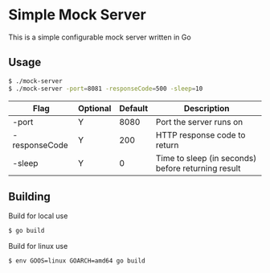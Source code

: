 # Simple Mock Server

This is a simple configurable mock server written in Go

## Usage

```bash
$ ./mock-server
$ ./mock-server -port=8081 -responseCode=500 -sleep=10
```

| Flag          | Optional | Default | Description                                        |
|---------------|----------|---------|----------------------------------------------------|
| -port         | Y        | 8080    | Port the server runs on                            |
| -responseCode | Y        | 200     | HTTP response code to return                       |
| -sleep        | Y        | 0       | Time to sleep (in seconds) before returning result |

## Building

Build for local use

```bash
$ go build
```

Build for linux use

```bash
$ env GOOS=linux GOARCH=amd64 go build
```
